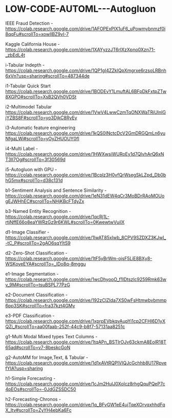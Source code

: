 # LOW-CODE-AUTOML---Autogluon

IEEE Fraud Detection - 
https://colab.research.google.com/drive/1AFOPExPlX1uF6_uPowmybnmzf0i8qqFu#scrollTo=xowIlBZ9vI-7

Kaggle California House - https://colab.research.google.com/drive/1XAYyzzJT6rIXzXpno0Xzn71-_zbEdL4t

i-Tabular Indepth - https://colab.research.google.com/drive/1QP1gI4ZZklQpXmgrxe6rzsoLRBnh6xVn?usp=sharing#scrollTo=487344de

i1-Tabular Quick Start
https://colab.research.google.com/drive/1BODEvY1LmuftAL6BFpDkFxtpZTw8XGPO#scrollTo=XsB2QVh0VDSt

i2-Multimodel Tabular
https://colab.research.google.com/drive/1VwV4LwwCzmTqONXWaTRiUlnIGjYZBS8F#scrollTo=yo3DjkC8RyEy

i3-Automatic feature engineering
https://colab.research.google.com/drive/1kQS0INctcDcV2GmDRGQmLn6yuNfgaLWi#scrollTo=yOyZHUOUY0fI

i4-Multi Label - https://colab.research.google.com/drive/1HWXwsiWURoEy1d7QlvhArQ6xNT3lI7Og#scrollTo=3f30569d

i5-Autogluon with GPU - 
https://colab.research.google.com/drive/1Bcplz3H0vfQrWsegSkLZpd_Db0bhG5mx#scrollTo=d38c131d

b1-Sentiment Analysis and Sentence Similarity - 
https://colab.research.google.com/drive/1eN31dEW4qCr3MoBDrRAoMOUogEJWHhEC#scrollTo=NHjKBcFTdyZx

b3-Named Entity Recognition - 
https://colab.research.google.com/drive/1qcRj1L-rtjNffE66o8eaYWRzGz9r6KWL#scrollTo=0KwewtwVuilX

d1-Image Classifier - 
https://colab.research.google.com/drive/1lwAT85xIwb_8CPV9SZDXZ3KJwI_-tC_P#scrollTo=2gAO6sqYltS9

d2-Zero-Shot Classification - 
https://colab.research.google.com/drive/1tF5yBrWm-ojsF5LiE8BXy8-WSKoyeEYA#scrollTo=_IDo8q-8mggu

e1-Image Segmentation - https://colab.research.google.com/drive/1wcDhyooO_f1IDtszlc9259Rmk63wv_9M#scrollTo=tsuBSPL77PzG

e2-Document Classification - 
https://colab.research.google.com/drive/192zClZIda7XS0wFsHtmwbvbmmp6pp3SK#scrollTo=fra37kzt4GMy

e3-PDF Classification -  https://colab.research.google.com/drive/1xprpEVbkqvAupYi1cp2CFHI6D1yXQZi_#scrollTo=aa00faab-252f-44c9-b8f7-57131aa8251c

g1-Multi Modal Mixed types Text Columns -  https://colab.research.google.com/drive/1tqAPn_BSTIrOJv63ckmA8EolR18T65ad#scrollTo=v7-8beskcGoN

g2-AutoMM for Image,Text, & Tabular - 
https://colab.research.google.com/drive/1d1xAVtRQPIVIQJcGchhb8U17RpvefYIA?usp=sharing

h1-Simple Forecasting -
https://colab.research.google.com/drive/1cJm2HulJ0Xolcz8rhgQquPQeP7c4pEOs#scrollTo=-0JdGZSSDC50

h2-Forecasting-Chronos - 
https://colab.research.google.com/drive/1q_BFvGW1eE4ujTqeXOrvqxhhdFqX_Itv#scrollTo=ZyYH4ebKa6Fc

